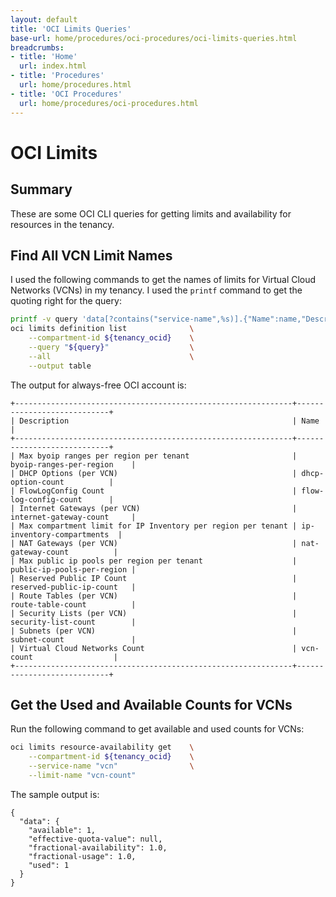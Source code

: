 ```yaml
---
layout: default
title: 'OCI Limits Queries'
base-url: home/procedures/oci-procedures/oci-limits-queries.html
breadcrumbs:
- title: 'Home'
  url: index.html
- title: 'Procedures'
  url: home/procedures.html
- title: 'OCI Procedures'
  url: home/procedures/oci-procedures.html
---
```


# OCI Limits

## Summary

These are some OCI CLI queries for getting limits and availability for resources in the tenancy.

## Find All VCN Limit Names

I used the following commands to get the names of limits for Virtual Cloud Networks (VCNs) in my tenancy. I used the `printf` command to get the quoting right for the query:

```bash
printf -v query 'data[?contains("service-name",%s)].{"Name":name,"Description":description}' "'vcn'"
oci limits definition list              \
    --compartment-id ${tenancy_ocid}    \
    --query "${query}"                  \
    --all                               \
    --output table
```

The output for always-free OCI account is:

```text
+--------------------------------------------------------------+----------------------------+
| Description                                                  | Name                       |
+--------------------------------------------------------------+----------------------------+
| Max byoip ranges per region per tenant                       | byoip-ranges-per-region    |
| DHCP Options (per VCN)                                       | dhcp-option-count          |
| FlowLogConfig Count                                          | flow-log-config-count      |
| Internet Gateways (per VCN)                                  | internet-gateway-count     |
| Max compartment limit for IP Inventory per region per tenant | ip-inventory-compartments  |
| NAT Gateways (per VCN)                                       | nat-gateway-count          |
| Max public ip pools per region per tenant                    | public-ip-pools-per-region |
| Reserved Public IP Count                                     | reserved-public-ip-count   |
| Route Tables (per VCN)                                       | route-table-count          |
| Security Lists (per VCN)                                     | security-list-count        |
| Subnets (per VCN)                                            | subnet-count               |
| Virtual Cloud Networks Count                                 | vcn-count                  |
+--------------------------------------------------------------+----------------------------+
```

## Get the Used and Available Counts for VCNs

Run the following command to get available and used counts for VCNs:

```bash
oci limits resource-availability get    \
    --compartment-id ${tenancy_ocid}    \
    --service-name "vcn"                \
    --limit-name "vcn-count"
```

The sample output is:

```text
{
  "data": {
    "available": 1,
    "effective-quota-value": null,
    "fractional-availability": 1.0,
    "fractional-usage": 1.0,
    "used": 1
  }
}
```


